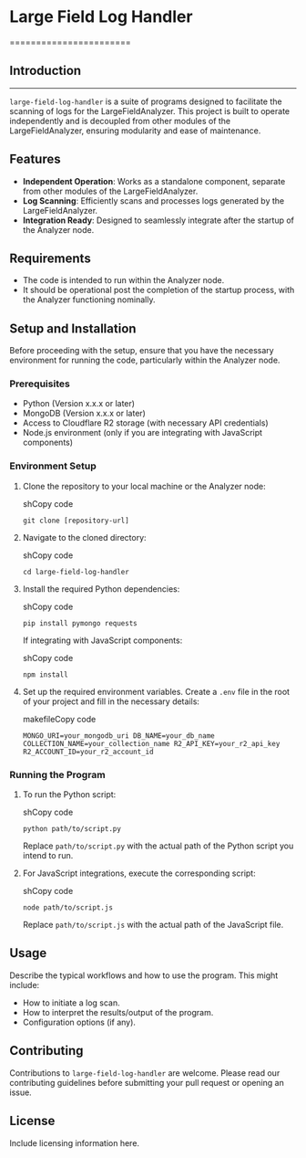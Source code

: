 # Large Field Log Handler
=======================

## Introduction
------------

`large-field-log-handler` is a suite of programs designed to facilitate the scanning of logs for the LargeFieldAnalyzer. This project is built to operate independently and is decoupled from other modules of the LargeFieldAnalyzer, ensuring modularity and ease of maintenance.

Features
--------

*   **Independent Operation**: Works as a standalone component, separate from other modules of the LargeFieldAnalyzer.
*   **Log Scanning**: Efficiently scans and processes logs generated by the LargeFieldAnalyzer.
*   **Integration Ready**: Designed to seamlessly integrate after the startup of the Analyzer node.

Requirements
------------

*   The code is intended to run within the Analyzer node.
*   It should be operational post the completion of the startup process, with the Analyzer functioning nominally.

Setup and Installation
----------------------

Before proceeding with the setup, ensure that you have the necessary environment for running the code, particularly within the Analyzer node.

### Prerequisites

*   Python (Version x.x.x or later)
*   MongoDB (Version x.x.x or later)
*   Access to Cloudflare R2 storage (with necessary API credentials)
*   Node.js environment (only if you are integrating with JavaScript components)

### Environment Setup

1.  Clone the repository to your local machine or the Analyzer node:
    
    shCopy code
    
    `git clone [repository-url]`
    
2.  Navigate to the cloned directory:
    
    shCopy code
    
    `cd large-field-log-handler`
    
3.  Install the required Python dependencies:
    
    shCopy code
    
    `pip install pymongo requests`
    
    If integrating with JavaScript components:
    
    shCopy code
    
    `npm install`
    
4.  Set up the required environment variables. Create a `.env` file in the root of your project and fill in the necessary details:
    
    makefileCopy code
    
    `MONGO_URI=your_mongodb_uri DB_NAME=your_db_name COLLECTION_NAME=your_collection_name R2_API_KEY=your_r2_api_key R2_ACCOUNT_ID=your_r2_account_id`
    

### Running the Program

1.  To run the Python script:
    
    shCopy code
    
    `python path/to/script.py`
    
    Replace `path/to/script.py` with the actual path of the Python script you intend to run.
    
2.  For JavaScript integrations, execute the corresponding script:
    
    shCopy code
    
    `node path/to/script.js`
    
    Replace `path/to/script.js` with the actual path of the JavaScript file.
    

Usage
-----

Describe the typical workflows and how to use the program. This might include:

*   How to initiate a log scan.
*   How to interpret the results/output of the program.
*   Configuration options (if any).

Contributing
------------

Contributions to `large-field-log-handler` are welcome. Please read our contributing guidelines before submitting your pull request or opening an issue.

License
-------

Include licensing information here.
